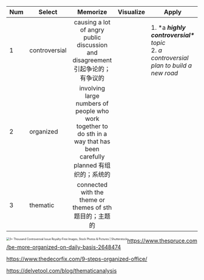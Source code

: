 | Num  | Select        |                           Memorize                           | Visualize | Apply                                                        | Review |
| ---- | ------------- | :----------------------------------------------------------: | --------- | ------------------------------------------------------------ | ------ |
| 1    | controversial | causing a lot of angry public discussion and disagreement 引起争论的；有争议的 |           | 1.  *a ***highly controversial\*** topic*<br />2. *a controversial plan to build a new road* |        |
| 2    | organized     | involving large numbers of people who work together to do sth in a way that has been carefully planned 有组织的；系统的 |           |                                                              |        |
| 3    | thematic      |   connected with the theme or themes of sth 题目的；主题的   |           |                                                              |        |

<img src="https://leslieyedoc.oss-cn-shanghai.aliyuncs.com/img/20251021-232533-male-woman-furious-arguing-on-600nw-2171077301.jpg" alt="3+ Thousand Controversial Issue Royalty-Free Images, Stock Photos &  Pictures | Shutterstock" style="zoom:50%; float:left" />

https://www.thespruce.com/be-more-organized-on-daily-basis-2648474

https://www.thedecorfix.com/9-steps-organized-office/

https://delvetool.com/blog/thematicanalysis